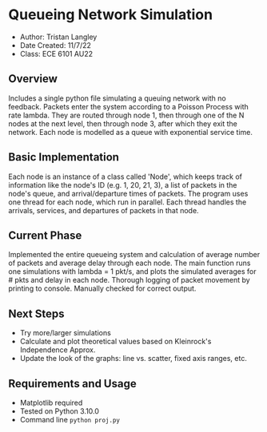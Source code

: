 # Queueing Network Simulation

- Author: Tristan Langley
- Date Created: 11/7/22
- Class: ECE 6101 AU22

## Overview
Includes a single python file simulating a queuing network with no feedback. Packets enter the system
according to a Poisson Process with rate lambda. They are routed through node 1, then through one of
the N nodes at the next level, then through node 3, after which they exit the network. Each node is 
modelled as a queue with exponential service time.

## Basic Implementation
Each node is an instance of a class called 'Node', which keeps track of information like the node's ID
(e.g. 1, 20, 21, 3), a list of packets in the node's queue, and arrival/departure times of packets.
The program uses one thread for each node, which run in parallel. Each thread handles the arrivals,
services, and departures of packets in that node.

## Current Phase
Implemented the entire queueing system and calculation of average number of packets and average delay
through each node. The main function runs one simulations with lambda = 1 pkt/s, and plots the simulated
averages for # pkts and delay in each node. Thorough logging of packet movement by printing to console.
Manually checked for correct output.

## Next Steps
- Try more/larger simulations
- Calculate and plot theoretical values based on Kleinrock's Independence Approx.
- Update the look of the graphs: line vs. scatter, fixed axis ranges, etc.

## Requirements and Usage
- Matplotlib required
- Tested on Python 3.10.0
- Command line `python proj.py`
